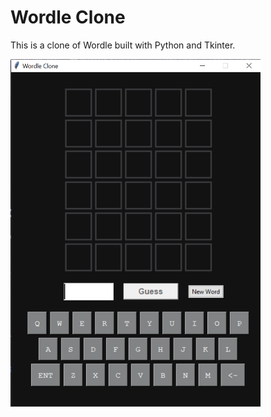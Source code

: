 # Wordle Clone
This is a clone of Wordle built with Python and Tkinter.

<img width=400 src='screenshot.png'>
